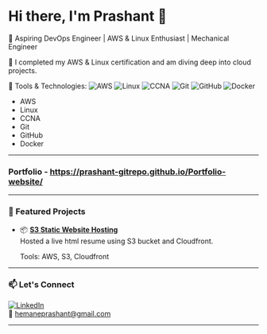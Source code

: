 
# Hi there, I'm Prashant 👋

🚀 Aspiring DevOps Engineer | AWS & Linux Enthusiast | Mechanical Engineer

🌱 I completed my AWS & Linux certification and am diving deep into cloud projects.

🔧 Tools & Technologies:
![AWS](https://img.shields.io/badge/AWS-%23FF9900.svg?style=flat&logo=amazon-aws&logoColor=white)
![Linux](https://img.shields.io/badge/Linux-FCC624?style=flat&logo=linux&logoColor=black)
![CCNA](https://img.shields.io/badge/CCNA-0B0B45?style=flat&logo=cisco&logoColor=white)
![Git](https://img.shields.io/badge/Git-F05032?style=flat&logo=git&logoColor=white)
![GitHub](https://img.shields.io/badge/GitHub-181717?style=flat&logo=github&logoColor=white)
![Docker](https://img.shields.io/badge/Docker-2496ED?style=flat&logo=docker&logoColor=white)
  * AWS
  * Linux
  * CCNA
  * Git
  * GitHub
  * Docker
---

### Portfolio - https://prashant-gitrepo.github.io/Portfolio-website/

---
### 🌟 Featured Projects

- 📦 **[S3 Static Website Hosting](https://d1q32t5ryxec3j.cloudfront.net)**  
  Hosted a live html resume using S3 bucket and Cloudfront.
  
  Tools: AWS, S3, Cloudfront
  

---

### 📫 Let's Connect

[![LinkedIn](https://img.shields.io/badge/LinkedIn-blue?style=flat&logo=linkedin&logoColor=white)](https://www.linkedin.com/in/prashant-hemane-a53b43135)  
📧 hemaneprashant@gmail.com

---
